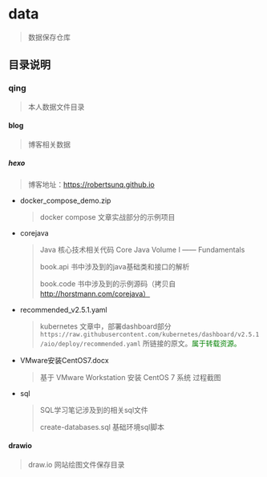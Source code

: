 # data

> 数据保存仓库

## 目录说明

### qing

> 本人数据文件目录

#### blog

> 博客相关数据

##### hexo

> 博客地址：https://robertsunq.github.io

+ docker_compose_demo.zip

  > docker compose 文章实战部分的示例项目

+ corejava

  > Java 核心技术相关代码  Core Java Volume Ⅰ —— Fundamentals
  >
  > book.api 书中涉及到的java基础类和接口的解析
  >
  > book.code 书中涉及到的示例源码（拷贝自 http://horstmann.com/corejava）

+ recommended_v2.5.1.yaml

  > kubernetes 文章中，部署dashboard部分 `https://raw.githubusercontent.com/kubernetes/dashboard/v2.5.1/aio/deploy/recommended.yaml` 所链接的原文。<font color="green">属于转载资源。</font>

+ VMware安装CentOS7.docx

  > 基于 VMware Workstation 安装 CentOS 7 系统 过程截图

+ sql
  
  > SQL学习笔记涉及到的相关sql文件
  > 
  >  create-databases.sql  基础环境sql脚本

#### drawio

> draw.io 网站绘图文件保存目录